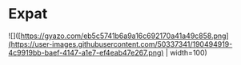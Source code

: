 # Expat

![]([https://gyazo.com/eb5c5741b6a9a16c692170a41a49c858.png](https://user-images.githubusercontent.com/50337341/190494919-4c9919bb-baef-4147-a1e7-ef4eab47e267.png) | width=100)


